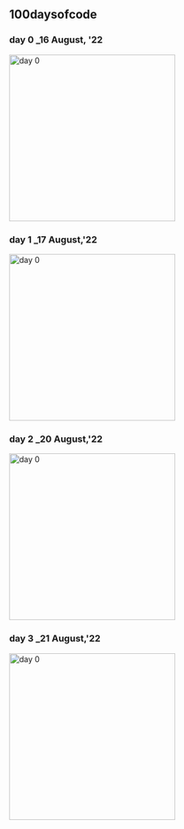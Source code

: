 ## 100daysofcode

### day 0 _16 August, '22

<img
  src="https://raw.githubusercontent.com/mdfaisalabdullah/100daysofcode/main/day0.png"
  alt="day 0"
  title="day 0"
  style="display: inline-block; margin: 0 auto; width: 300px">


### day 1 _17 August,'22

<img
  src="https://raw.githubusercontent.com/mdfaisalabdullah/100daysofcode/main/day1.png"
  alt="day 0"
  title="day 0"
  style="display: inline-block; margin: 0 auto; width: 300px">


### day 2 _20 August,'22

<img
  src="https://raw.githubusercontent.com/mdfaisalabdullah/100daysofcode/main/day2.png"
  alt="day 0"
  title="day 0"
  style="display: inline-block; margin: 0 auto; width: 300px">
  
  
### day 3 _21 August,'22

<img
  src="https://raw.githubusercontent.com/mdfaisalabdullah/100daysofcode/main/day3.png"
  alt="day 0"
  title="day 0"
  style="display: inline-block; margin: 0 auto; width: 300px">
